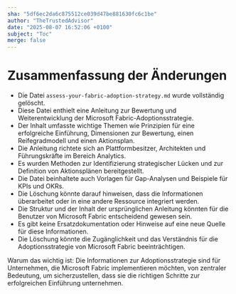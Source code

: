 ```yaml
---
sha: "5df6ec2da6c875512ce039d47be881630fc6c1be"
author: "TheTrustedAdvisor"
date: "2025-08-07 16:52:06 +0100"
subject: "Toc"
merge: false
---
```


# Zusammenfassung der Änderungen

- Die Datei `assess-your-fabric-adoption-strategy.md` wurde vollständig gelöscht.
- Diese Datei enthielt eine Anleitung zur Bewertung und Weiterentwicklung der Microsoft Fabric-Adoptionsstrategie.
- Der Inhalt umfasste wichtige Themen wie Prinzipien für eine erfolgreiche Einführung, Dimensionen zur Bewertung, einen Reifegradmodell und einen Aktionsplan.
- Die Anleitung richtete sich an Plattformbesitzer, Architekten und Führungskräfte im Bereich Analytics.
- Es wurden Methoden zur Identifizierung strategischer Lücken und zur Definition von Aktionsplänen bereitgestellt.
- Die Datei beinhaltete auch Vorlagen für Gap-Analysen und Beispiele für KPIs und OKRs.
- Die Löschung könnte darauf hinweisen, dass die Informationen überarbeitet oder in eine andere Ressource integriert werden.
- Die Struktur und der Inhalt der ursprünglichen Anleitung könnten für die Benutzer von Microsoft Fabric entscheidend gewesen sein.
- Es gibt keine Ersatzdokumentation oder Hinweise auf eine neue Quelle für diese Informationen.
- Die Löschung könnte die Zugänglichkeit und das Verständnis für die Adoptionsstrategie von Microsoft Fabric beeinträchtigen.

Warum das wichtig ist: Die Informationen zur Adoptionsstrategie sind für Unternehmen, die Microsoft Fabric implementieren möchten, von zentraler Bedeutung, um sicherzustellen, dass sie die richtigen Schritte zur erfolgreichen Einführung unternehmen.

